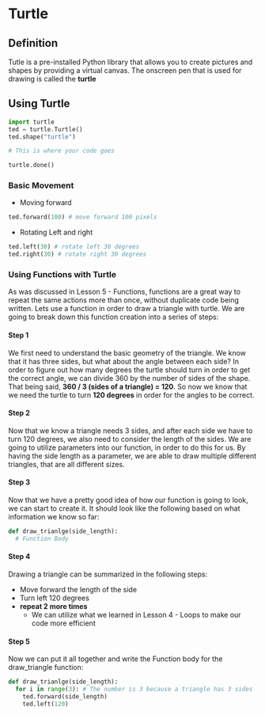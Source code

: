 # Turtle
## Definition
Tutle is a pre-installed Python library that allows you to create pictures and shapes by providing a virtual canvas. The onscreen pen that is used for drawing is called the __turtle__
## Using Turtle
```python
import turtle
ted = turtle.Turtle()
ted.shape("turtle")

# This is where your code goes

turtle.done()
```
### Basic Movement
* Moving forward
```python
ted.forward(100) # move forward 100 pixels
```
* Rotating Left and right
```python
ted.left(30) # rotate left 30 degrees
ted.right(30) # rotate right 30 degrees
```
### Using Functions with Turtle
As was discussed in Lesson 5 - Functions, functions are a great way to repeat the same actions more than once, without duplicate code being written. Lets use a function in order to draw a triangle with turtle. We are going to break down this function creation into a series of steps:

#### Step 1
We first need to understand the basic geometry of the triangle. We know that it has three sides, but what about the angle between each side? In order to figure out how many degrees the turtle should turn in order to get the correct angle, we can divide 360 by the number of sides of the shape. That being said, __360 / 3 (sides of a triangle) = 120__. So now we know that we need the turtle to turn __120 degrees__ in order for the angles to be correct.
#### Step 2
Now that we know a triangle needs 3 sides, and after each side we have to turn 120 degrees, we also need to consider the length of the sides. We are going to utilize parameters into our function, in order to do this for us. By having the side length as a parameter, we are able to draw multiple different triangles, that are all different sizes.
#### Step 3
Now that we have a pretty good idea of how our function is going to look, we can start to create it. It should look like the following based on what information we know so far:
```python
def draw_trianlge(side_length):
  # Function Body
```
#### Step 4
Drawing a triangle can be summarized in the following steps:
* Move forward the length of the side
* Turn left 120 degrees
* __repeat 2 more times__
  * We can utilize what we learned in Lesson 4 - Loops to make our code more efficient

#### Step 5
Now we can put it all together and write the Function body for the draw_triangle function:
```python
def draw_trianlge(side_length):
  for i in range(3): # The number is 3 because a triangle has 3 sides
    ted.forward(side_length)
    ted.left(120)
```
